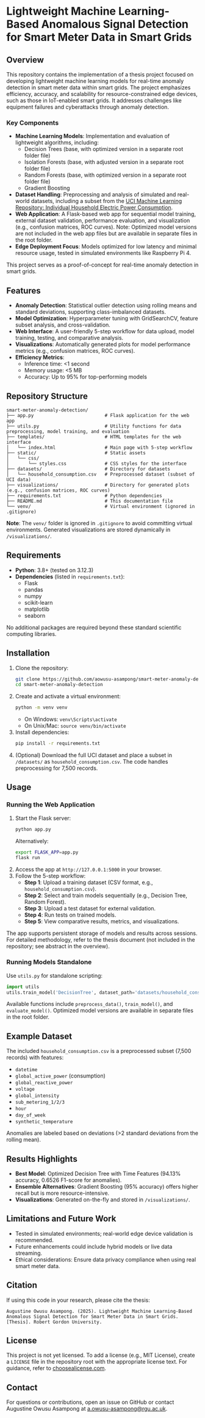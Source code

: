 # Lightweight Machine Learning-Based Anomalous Signal Detection for Smart Meter Data in Smart Grids

## Overview
This repository contains the implementation of a thesis project focused on developing lightweight machine learning models for real-time anomaly detection in smart meter data within smart grids. The project emphasizes efficiency, accuracy, and scalability for resource-constrained edge devices, such as those in IoT-enabled smart grids. It addresses challenges like equipment failures and cyberattacks through anomaly detection.

### Key Components
- **Machine Learning Models**: Implementation and evaluation of lightweight algorithms, including:
  - Decision Trees (base, with optimized version in a separate root folder file)
  - Isolation Forests (base, with adjusted version in a separate root folder file)
  - Random Forests (base, with optimized version in a separate root folder file)
  - Gradient Boosting
- **Dataset Handling**: Preprocessing and analysis of simulated and real-world datasets, including a subset from the [UCI Machine Learning Repository: Individual Household Electric Power Consumption](https://archive.ics.uci.edu/ml/datasets/Individual+household+electric+power+consumption).
- **Web Application**: A Flask-based web app for sequential model training, external dataset validation, performance evaluation, and visualization (e.g., confusion matrices, ROC curves). Note: Optimized model versions are not included in the web app files but are available in separate files in the root folder.
- **Edge Deployment Focus**: Models optimized for low latency and minimal resource usage, tested in simulated environments like Raspberry Pi 4.

This project serves as a proof-of-concept for real-time anomaly detection in smart grids.

## Features
- **Anomaly Detection**: Statistical outlier detection using rolling means and standard deviations, supporting class-imbalanced datasets.
- **Model Optimization**: Hyperparameter tuning with GridSearchCV, feature subset analysis, and cross-validation.
- **Web Interface**: A user-friendly 5-step workflow for data upload, model training, testing, and comparative analysis.
- **Visualizations**: Automatically generated plots for model performance metrics (e.g., confusion matrices, ROC curves).
- **Efficiency Metrics**:
  - Inference time: <1 second
  - Memory usage: <5 MB
  - Accuracy: Up to 95% for top-performing models

## Repository Structure
```
smart-meter-anomaly-detection/
├── app.py                          # Flask application for the web app
├── utils.py                        # Utility functions for data preprocessing, model training, and evaluation
├── templates/                      # HTML templates for the web interface
│   └── index.html                  # Main page with 5-step workflow
├── static/                         # Static assets
│   └── css/
│       └── styles.css              # CSS styles for the interface
├── datasets/                       # Directory for datasets
│   └── household_consumption.csv   # Preprocessed dataset (subset of UCI data)
├── visualizations/                 # Directory for generated plots (e.g., confusion matrices, ROC curves)
├── requirements.txt                # Python dependencies
├── README.md                       # This documentation file
└── venv/                           # Virtual environment (ignored in .gitignore)
```

**Note**: The `venv/` folder is ignored in `.gitignore` to avoid committing virtual environments. Generated visualizations are stored dynamically in `/visualizations/`.

## Requirements
- **Python**: 3.8+ (tested on 3.12.3)
- **Dependencies** (listed in `requirements.txt`):
  - Flask
  - pandas
  - numpy
  - scikit-learn
  - matplotlib
  - seaborn

No additional packages are required beyond these standard scientific computing libraries.

## Installation
1. Clone the repository:
   ```bash
   git clone https://github.com/aowusu-asampong/smart-meter-anomaly-detection.git
   cd smart-meter-anomaly-detection
   ```
2. Create and activate a virtual environment:
   ```bash
   python -m venv venv
   ```
   - On Windows: `venv\Scripts\activate`
   - On Unix/Mac: `source venv/bin/activate`
3. Install dependencies:
   ```bash
   pip install -r requirements.txt
   ```
4. (Optional) Download the full UCI dataset and place a subset in `/datasets/` as `household_consumption.csv`. The code handles preprocessing for 7,500 records.

## Usage
### Running the Web Application
1. Start the Flask server:
   ```bash
   python app.py
   ```
   Alternatively:
   ```bash
   export FLASK_APP=app.py
   flask run
   ```
2. Access the app at `http://127.0.0.1:5000` in your browser.
3. Follow the 5-step workflow:
   - **Step 1**: Upload a training dataset (CSV format, e.g., `household_consumption.csv`).
   - **Step 2**: Select and train models sequentially (e.g., Decision Tree, Random Forest).
   - **Step 3**: Upload a test dataset for external validation.
   - **Step 4**: Run tests on trained models.
   - **Step 5**: View comparative results, metrics, and visualizations.

The app supports persistent storage of models and results across sessions. For detailed methodology, refer to the thesis document (not included in the repository; see abstract in the overview).

### Running Models Standalone
Use `utils.py` for standalone scripting:
```python
import utils
utils.train_model('DecisionTree', dataset_path='datasets/household_consumption.csv')
```
Available functions include `preprocess_data()`, `train_model()`, and `evaluate_model()`. Optimized model versions are available in separate files in the root folder.

## Example Dataset
The included `household_consumption.csv` is a preprocessed subset (7,500 records) with features:
- `datetime`
- `global_active_power` (consumption)
- `global_reactive_power`
- `voltage`
- `global_intensity`
- `sub_metering_1/2/3`
- `hour`
- `day_of_week`
- `synthetic_temperature`

Anomalies are labeled based on deviations (>2 standard deviations from the rolling mean).

## Results Highlights
- **Best Model**: Optimized Decision Tree with Time Features (94.13% accuracy, 0.6526 F1-score for anomalies).
- **Ensemble Alternatives**: Gradient Boosting (95% accuracy) offers higher recall but is more resource-intensive.
- **Visualizations**: Generated on-the-fly and stored in `/visualizations/`.

## Limitations and Future Work
- Tested in simulated environments; real-world edge device validation is recommended.
- Future enhancements could include hybrid models or live data streaming.
- Ethical considerations: Ensure data privacy compliance when using real smart meter data.

## Citation
If using this code in your research, please cite the thesis:
```
Augustine Owusu Asampong. (2025). Lightweight Machine Learning-Based Anomalous Signal Detection for Smart Meter Data in Smart Grids. [Thesis]. Robert Gordon University.
```

## License
This project is not yet licensed. To add a license (e.g., MIT License), create a `LICENSE` file in the repository root with the appropriate license text. For guidance, refer to [choosealicense.com](https://choosealicense.com/).

## Contact
For questions or contributions, open an issue on GitHub or contact Augustine Owusu Asampong at [a.owusu-asampong@rgu.ac.uk](mailto:a.owusu-asampong@rgu.ac.uk).